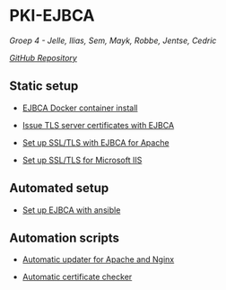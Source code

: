 ﻿# PKI-EJBCA

_Groep 4 - Jelle, Ilias, Sem, Mayk, Robbe, Jentse, Cedric_

_[GitHub Repository](https://github.com/JelleFirlefyn/PKI-EJBCA/)_

## Static setup

- [EJBCA Docker container install](./docs/EJBCA-Docker-container-install.md)

- [Issue TLS server certificates with EJBCA](./docs/EJBCA-TLS-issue.md)

- [Set up SSL/TLS with EJBCA for Apache](./docs/EJBCA-Apache-setup.md)
  
- [Set up SSL/TLS for Microsoft IIS](./docs/MS_IIS.md)

## Automated setup

- [Set up EJBCA with ansible](./docs/EJBCA-Ansible-setup.md)

## Automation scripts

- [Automatic updater for Apache and Nginx](./updater.py)

- [Automatic certificate checker](./certificate_check.py)
